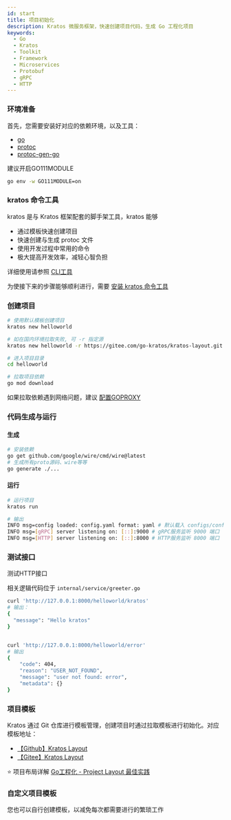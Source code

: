 ```yaml
---
id: start
title: 项目初始化
description: Kratos 微服务框架，快速创建项目代码，生成 Go 工程化项目
keywords:
  - Go
  - Kratos
  - Toolkit
  - Framework
  - Microservices
  - Protobuf
  - gRPC
  - HTTP
---
```


### 环境准备
首先，您需要安装好对应的依赖环境，以及工具：
- [go](https://golang.org/dl/)
- [protoc](https://github.com/protocolbuffers/protobuf)
- [protoc-gen-go](https://github.com/protocolbuffers/protobuf-go)

建议开启GO111MODULE
```bash
go env -w GO111MODULE=on
```

### kratos 命令工具

kratos 是与 Kratos 框架配套的脚手架工具，kratos 能够

- 通过模板快速创建项目
- 快速创建与生成 protoc 文件
- 使用开发过程中常用的命令
- 极大提高开发效率，减轻心智负担

详细使用请参照 [CLI工具](02-usage.md)

为使接下来的步骤能够顺利进行，需要 [安装 kratos 命令工具](02-usage.md#安装)


### 创建项目
```bash
# 使用默认模板创建项目
kratos new helloworld

# 如在国内环境拉取失败, 可 -r 指定源
kratos new helloworld -r https://gitee.com/go-kratos/kratos-layout.git

# 进入项目目录
cd helloworld

# 拉取项目依赖
go mod download
```
如果拉取依赖遇到网络问题，建议 [配置GOPROXY](https://goproxy.cn/)



### 代码生成与运行
#### 生成
```bash
# 安装依赖
go get github.com/google/wire/cmd/wire@latest
# 生成所有proto源码、wire等等
go generate ./...
```
#### 运行
```bash
# 运行项目
kratos run

# 输出
INFO msg=config loaded: config.yaml format: yaml # 默认载入 configs/config.yaml 配置文件
INFO msg=[gRPC] server listening on: [::]:9000 # gRPC服务监听 9000 端口
INFO msg=[HTTP] server listening on: [::]:8000 # HTTP服务监听 8000 端口
```

### 测试接口
测试HTTP接口

相关逻辑代码位于 `internal/service/greeter.go`

```bash
curl 'http://127.0.0.1:8000/helloworld/kratos'
# 输出：
{
  "message": "Hello kratos"
}


curl 'http://127.0.0.1:8000/helloworld/error'
# 输出
{
    "code": 404,
    "reason": "USER_NOT_FOUND",
    "message": "user not found: error",
    "metadata": {}
}
```

### 项目模板
Kratos 通过 Git 仓库进行模板管理，创建项目时通过拉取模板进行初始化。对应模板地址：

* [【Github】Kratos Layout](https://github.com/go-kratos/kratos-layout)
* [【Gitee】Kratos Layout](https://gitee.com/go-kratos/kratos-layout.git)

⭐ 项目布局详解 [Go工程化 - Project Layout 最佳实践](/blog/go-project-layout)


### 自定义项目模板
您也可以自行创建模板，以减免每次都需要进行的繁琐工作
